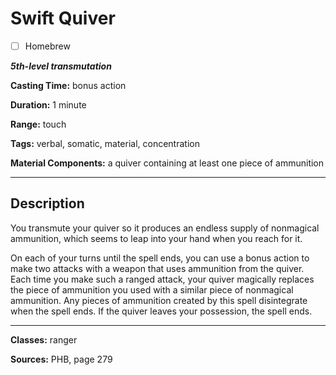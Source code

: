# Swift Quiver

- [ ] Homebrew

***5th-level transmutation***

**Casting Time:** bonus action

**Duration:** 1 minute

**Range:** touch

**Tags:** verbal, somatic, material, concentration

**Material Components:** a quiver containing at least one piece of ammunition

---

## Description
You transmute your quiver so it produces an endless supply of nonmagical ammunition, which seems to leap into your hand when you reach for it.

On each of your turns until the spell ends, you can use a bonus action to make two attacks with a weapon that uses ammunition from the quiver.
Each time you make such a ranged attack, your quiver magically replaces the piece of ammunition you used with a similar piece of nonmagical ammunition.
Any pieces of ammunition created by this spell disintegrate when the spell ends.
If the quiver leaves your possession, the spell ends.

---

**Classes:** ranger

**Sources:** PHB, page 279
